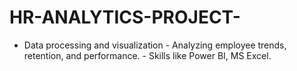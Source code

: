 # HR-ANALYTICS-PROJECT-
- Data processing and visualization  - Analyzing employee trends, retention, and performance.  - Skills like Power BI, MS Excel.

